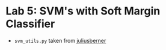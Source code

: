 # Lab 5: SVM's with Soft Margin Classifier


- ```svm_utils.py``` taken from [juliusberner](https://github.com/juliusberner/svm_tf_pytorch/blob/master/svm_utils.py)
